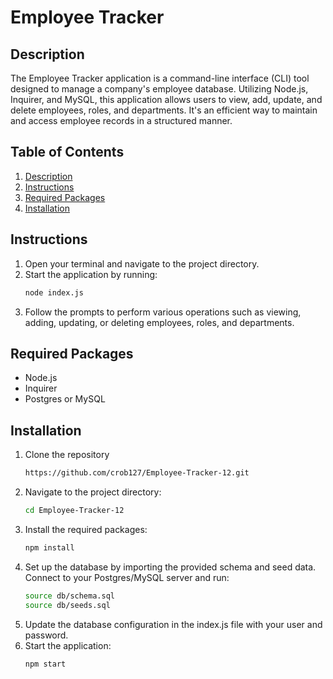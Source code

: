 # Employee Tracker

## Description
The Employee Tracker application is a command-line interface (CLI) tool designed to manage a company's employee database. Utilizing Node.js, Inquirer, and MySQL, this application allows users to view, add, update, and delete employees, roles, and departments. It's an efficient way to maintain and access employee records in a structured manner.

## Table of Contents
1. [Description](#description)
2. [Instructions](#instructions)
3. [Required Packages](#required-packages)
4. [Installation](#installation)

## Instructions
1. Open your terminal and navigate to the project directory.
2. Start the application by running:
   ```sh
   node index.js
3. Follow the prompts to perform various operations such as viewing, adding, updating, or deleting employees, roles, and departments.

## Required Packages
- Node.js
- Inquirer
- Postgres or MySQL

## Installation
1. Clone the repository
   ```sh
   https://github.com/crob127/Employee-Tracker-12.git
2. Navigate to the project directory:
   ```sh
   cd Employee-Tracker-12
3. Install the required packages:
   ```sh
   npm install
4. Set up the database by importing the provided schema and seed data. Connect to your Postgres/MySQL server and run:
   ```sh
   source db/schema.sql
   source db/seeds.sql
5. Update the database configuration in the index.js file with your user and password.
6. Start the application: 
   ```sh
   npm start
